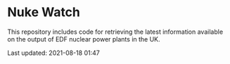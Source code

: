 # Nuke Watch

This repository includes code for retrieving the latest information available on the output of EDF nuclear power plants in the UK.

Last updated: 2021-08-18 01:47